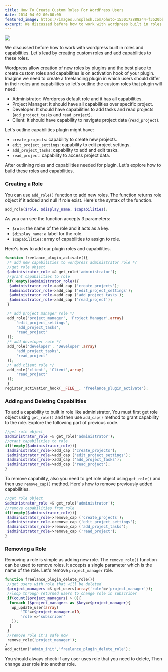 ```yaml
---
title: How To Create Custom Roles For WordPress Users
date: 2014-04-02 00:00:00
featured_image: https://images.unsplash.com/photo-1530172888244-f3520bbeaa55
excerpt: We discussed before how to work with wordpress built in roles and capabilities. Let's lead by creating custom roles and add capabilities to these roles.
---
```


![](https://images.unsplash.com/photo-1530172888244-f3520bbeaa55)

We discussed before how to work with wordpress built in roles and capabilities. Let's lead by creating custom roles and add capabilities to these roles.

Wordpress allow creation of new roles by plugins and the best place to create custom roles and capabilities is on activation hook of your plugin. Imagine we need to create a freelancing plugin in which users should differ in their roles and capabilities so let's outline the custom roles that plugin will need:

- Administrator: Wordpress default role and it has all capabilities.
- Project Manager: It should have all capabilities over specific project.
- Developer: It should have capabilities to add tasks and read projects (`add_project_tasks` and `read_project`).
- Client: It should have capability to navigate project data (`read_project`).

Let's outline capabilities plugin might have:

- `create_projects`: capability to create new projects.
- `edit_project_settings`: capability to edit project settings.
- `add_project_tasks`: capability to add and edit tasks.
- `read_project`: capability to access project data.

After outlining roles and capabilities needed for plugin. Let's explore how to build these roles and capabilities.

### Creating a Role

You can use `add_role()` function to add new roles. The function returns role object if it added and null if role exist. Here's the syntax of the function.

```php
add_role($role, $display_name, $capabilities);
```

As you can see the function accepts 3 parameters:

- `$role`: the name of the role and it acts as a key.
- `$display_name`: a label for the role.
- `$capabilities`: array of capabilities to assign to role.

Here's how to add our plugin roles and capabilities.

```php
function freelance_plugin_activate(){
 /* add new capabilities to wordpress administrator role */
 //get role object
 $administrator_role =& get_role('administrator');
 //grant capabilities to role
 if(!empty($administrator_role)){
  $administrator_role->add_cap ('create_projects');
  $administrator_role->add_cap ('edit_project_settings');
  $administrator_role->add_cap ('add_project_tasks');
  $administrator_role->add_cap ('read_project');
 }

 /* add project manager role */
 add_role('project_manager', 'Project Manager',array(
     'edit_project_settings',
     'add_project_tasks',
     'read_project'
 ));
 /* add developer role */
 add_role('developer', 'Developer',array(
     'add_project_tasks',
     'read_project'
 ));
 /* add client role */
 add_role('client', 'Client',array(
     'read_project'
 ));
 }
register_activation_hook(__FILE__, 'freelance_plugin_activate');
```

### Adding and Deleting Capabilities

To add a capability to built in role like administrator, You must first get role object using `get_role()` and then use `add_cap()` method to grant capability to the role. Explore the following part of previous code.

```php
//get role object
$administrator_role =& get_role('administrator');
//grant capabilities to role
if(!empty($administrator_role)){
 $administrator_role->add_cap ('create_projects');
 $administrator_role->add_cap ('edit_project_settings');
 $administrator_role->add_cap ('add_project_tasks');
 $administrator_role->add_cap ('read_project');
}
```

To remove capability, also you need to get role object using `get_role()` and then use `remove_cap()` method. Here's how to remove previously added capabilities.

```php
//get role object
$administrator_role =& get_role('administrator');
//remove capabilities from role
if(!empty($administrator_role)){
 $administrator_role->remove_cap ('create_projects');
 $administrator_role->remove_cap ('edit_project_settings');
 $administrator_role->remove_cap ('add_project_tasks');
 $administrator_role->remove_cap ('read_project');
}
```

### Removing a Role

Removing a role is simple as adding new role. The `remove_role()` function can be used to remove roles. It accepts a single parameter which is the name of the role. Let's remove `project_manager` role.

```php
function freelance_plugin_delete_role(){
 //get users with role that will be deleted
 $project_managers =& get_users(array('role'=>'project_manager'));
 //loop through returned users to change role in subscriber
 if(count($project_managers) > 0){
  foreach ($project_managers as $key=>$project_manager){
   wp_update_user(array(
       'ID'=>$project_manager->ID,
       'role'=>'subscriber'
   ));
  }
 }
 //remove role it's safe now
 remove_role('project_manager');
}
add_action('admin_init','freelance_plugin_delete_role');
```

You should always check if any user uses role that you need to delete, Then change user role into another role.